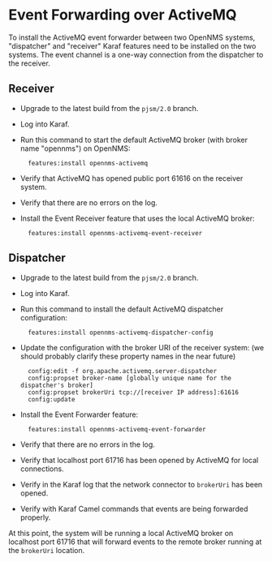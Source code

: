 # Event Forwarding over ActiveMQ

To install the ActiveMQ event forwarder between two OpenNMS systems, "dispatcher" and "receiver" Karaf features need to be installed on the two systems. The event channel is a one-way connection from the dispatcher to the receiver.

## Receiver

- Upgrade to the latest build from the `pjsm/2.0` branch.
- Log into Karaf.
- Run this command to start the default ActiveMQ broker (with broker name "opennms") on OpenNMS:

        features:install opennms-activemq

- Verify that ActiveMQ has opened public port 61616 on the receiver system.
- Verify that there are no errors on the log.
- Install the Event Receiver feature that uses the local ActiveMQ broker:

        features:install opennms-activemq-event-receiver

## Dispatcher

- Upgrade to the latest build from the `pjsm/2.0` branch.
- Log into Karaf.
- Run this command to install the default ActiveMQ dispatcher configuration:

        features:install opennms-activemq-dispatcher-config

- Update the configuration with the broker URI of the receiver system: (we should probably clarify these property names in the near future)

        config:edit -f org.apache.activemq.server-dispatcher
        config:propset broker-name [globally unique name for the dispatcher's broker]
        config:propset brokerUri tcp://[receiver IP address]:61616
        config:update

- Install the Event Forwarder feature:

        features:install opennms-activemq-event-forwarder

- Verify that there are no errors in the log.
- Verify that localhost port 61716 has been opened by ActiveMQ for local connections.
- Verify in the Karaf log that the network connector to `brokerUri` has been opened.
- Verify with Karaf Camel commands that events are being forwarded properly.

At this point, the system will be running a local ActiveMQ broker on localhost port 61716 that will forward events to the remote broker running at the `brokerUri` location.
